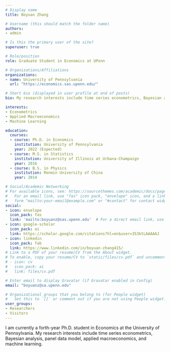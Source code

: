 ```yaml
---
# Display name
title: Boyuan Zhang

# Username (this should match the folder name)
authors:
- admin

# Is this the primary user of the site?
superuser: true

# Role/position
role: Graduate Student in Economics at UPenn

# Organizations/Affiliations
organizations:
- name: University of Pennsylvania
  url: "https://economics.sas.upenn.edu/"

# Short bio (displayed in user profile at end of posts)
bio: My research interests include time series econometrics, Bayesian analysis, panel data model, applied macroeconomics, and machine learning.

interests:
- Econometrics
- Applied Macroeconomics
- Machine Learning

education:
  courses:
  - course: Ph.D. in Economics
    institution: University of Pennsylvania
    year: 2022 (Expected)
  - course: M.S. in Statistics
    institution: University of Illinois at Urbana-Champaign
    year: 2016
  - course: B.S. in Physics
    institution: Renmin University of China
    year: 2014

# Social/Academic Networking
# For available icons, see: https://sourcethemes.com/academic/docs/page-builder/#icons
#   For an email link, use "fas" icon pack, "envelope" icon, and a link in the
#   form "mailto:your-email@example.com" or "#contact" for contact widget.
social:
- icon: envelope
  icon_pack: fas
  link: 'mailto:boyuanz@sas.upenn.edu'  # For a direct email link, use "mailto:test@example.org".
- icon: google-scholar
  icon_pack: ai
  link: https://scholar.google.com/citations?hl=en&user=353ktLAAAAAJ
- icon: linkedin
  icon_pack: fab
  link: https://www.linkedin.com/in/boyuan-zhang415/
# Link to a PDF of your resume/CV from the About widget.
# To enable, copy your resume/CV to `static/files/cv.pdf` and uncomment the lines below.
# - icon: cv
#   icon_pack: ai
#   link: files/cv.pdf

# Enter email to display Gravatar (if Gravatar enabled in Config)
email: "boyuanz@sa.upenn.edu"

# Organizational groups that you belong to (for People widget)
#   Set this to `[]` or comment out if you are not using People widget.
user_groups:
- Researchers
- Visitors
---
```


I am currently a forth-year Ph.D. student in Economics at the University of Pennsylvania. My research interests include time series econometrics, Bayesian analysis, panel data model, applied macroeconomics, and machine learning.
